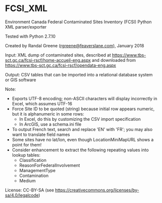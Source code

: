 # FCSI_XML
Environment Canada Federal Contaminated Sites Inventory (FCSI) Python XML parser/exporter

Tested with Python 2.7.10

Created by Randal Greene (rgreene@feaverslane.com), January 2018

Input: XML dump of contaminated sites, described at https://www.tbs-sct.gc.ca/fcsi-rscf/home-accueil-eng.aspx and downloaded from https://www.tbs-sct.gc.ca/fcsi-rscf/opendata-eng.aspx
       
Output: CSV tables that can be imported into a relational database system or GIS software

Note:
* Exports UTF-8 encoding; non-ASCII characters will display incorrectly in Excel, which assumes UTF-16
* Force Site ID to be quoted (string) because initial row appears numeric, but it is alphanumeric in some rows:
    - In Excel, do this by customizing the CSV import specification
    - In ArcGIS, use a schema.ini file
* To output French text, search and replace 'EN' with 'FR'; you may also want to translate field names
* Some sites have no lat/lon, even though LocationMiniMapURL shows a point for them!
* Consider enhancement to extract the following repeating values into lookup tables:
    - Classification
    - ReasonForFederalInvolvement
    - ManagementType
    - Contamination
    - Medium

License: CC-BY-SA (see https://creativecommons.org/licenses/by-sa/4.0/legalcode)
